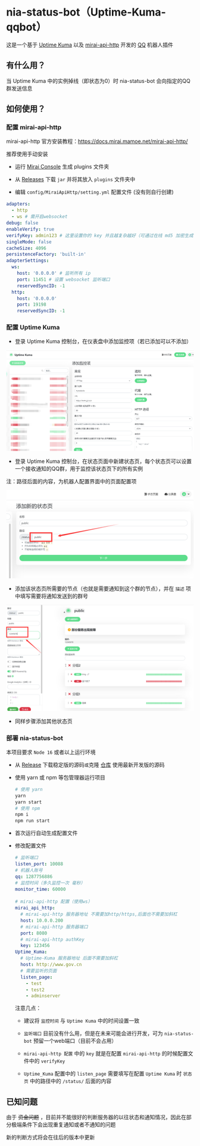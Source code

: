 # nia-status-bot（Uptime-Kuma-qqbot）

这是一个基于 [Uptime Kuma](https://github.com/louislam/uptime-kuma) 以及 [mirai-api-http](https://github.com/project-mirai/mirai-api-http) 开发的 [QQ](https://im.qq.com/) 机器人插件

## 有什么用？

当 Uptime Kuma 中的实例掉线（即状态为0）时 nia-status-bot 会向指定的QQ群发送信息



## 如何使用？

### 配置 mirai-api-http

mirai-api-http 官方安装教程：https://docs.mirai.mamoe.net/mirai-api-http/

推荐使用手动安装

- 运行 [Mirai Console](https://github.com/mamoe/mirai-console) 生成 plugins 文件夹

- 从 [Releases](https://github.com/project-mirai/mirai-api-http/releases) 下载 `jar` 并将其放入 `plugins` 文件夹中
- 编辑 `config/MiraiApiHttp/setting.yml` 配置文件 (没有则自行创建)

```yaml
adapters: 
  - http
  - ws # 需开启websocket
debug: false
enableVerify: true
verifyKey: admin123 # 这里设置你的 key 并且越复杂越好（可通过在线 md5 加密生成复杂字符串：https://www.cmd5.com/）
singleMode: false
cacheSize: 4096
persistenceFactory: 'built-in'
adapterSettings: 
  ws:
    host: '0.0.0.0' # 监听所有 ip
    port: 11451 # 设置 websocket 监听端口
    reservedSyncID: -1
  http:
    host: '0.0.0.0'
    port: 19198
    reservedSyncID: -1

```



### 配置 Uptime Kuma

- 登录 Uptime Kuma 控制台，在仪表盘中添加监控项（若已添加可以不添加）

![image-20230616150846618](./img/README/image-20230616150846618.png)

- 登录 Uptime Kuma 控制台，在状态页面中新建状态页，每个状态页可以设置一个接收通知的QQ群，用于监控该状态页下的所有实例

注：路径后面的内容，为机器人配置界面中的页面配置项

![image-20230616151145981](./img/README/image-20230616151145981.png)

- 添加该状态页所需要的节点（也就是需要通知到这个群的节点），并在 `描述` 项中填写需要将通知发送到的群号

![image-20230616151424965](./img/README/image-20230616151424965.png)

- 同样步骤添加其他状态页



### 部署 nia-status-bot

本项目要求 `Node 16` 或者以上运行环境

- 从 [Release](https://github.com/alongw/Uptime-Kuma-qqbot/releases) 下载稳定版的源码`或`克隆 [仓库](https://github.com/alongw/Uptime-Kuma-qqbot) 使用最新开发版的源码

- 使用 yarn 或 npm 等包管理器运行项目

  ```bash
  # 使用 yarn
  yarn
  yarn start
  # 使用 npm
  npm i
  npm run start
  ```

- 首次运行自动生成配置文件

- 修改配置文件

  ```yaml
  # 监听端口
  listen_port: 10088
  # 机器人账号
  qq: 1287756886
  # 监控时间（多久监控一次 毫秒）
  monitor_time: 60000
  
  # mirai-api-http 配置（使用ws）
  mirai_api_http:
    # mirai-api-http 服务器地址 不需要加http/https,后面也不需要加斜杠
    host: 10.0.0.200
    # mirai-api-http 服务器端口
    port: 8080
    # mirai-api-http authKey
    key: 123456
  Uptime_Kuma:
    # Uptime-Kuma 服务器地址 后面不需要加斜杠
    host: http://www.gov.cn
    # 需要监听的页面
    listen_page: 
      - test
      - test2
      - adminserver
  ```

  注意几点： 

  - 建议将 `监控时间` 与 `Uptime Kuma` 中的时间设置一致

  - `监听端口` 目前没有什么用，但是在未来可能会进行开发，可为 `nia-status-bot` 预留一个web端口（目前不会占用）

  - `mirai-api-http 配置` 中的 `key` 就是在配置 `mirai-api-http` 的时候配置文件中的 `verifyKey`

  - `Uptime_Kuma` 配置中的 `listen_page` 需要填写在配置 `Uptime Kuma` 时 `状态页` 中的路径中的 `/status/` 后面的内容

    

## 已知问题

由于 ~~资金问题~~ ，目前并不能很好的判断服务器的以往状态和通知情况，因此在部分极端条件下会出现重复通知或者不通知的问题

新的判断方式将会在往后的版本中更新